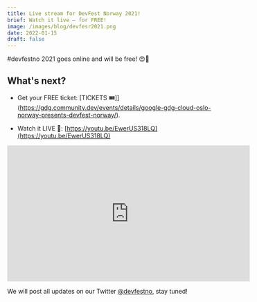 ```yaml
---
title: Live stream for DevFest Norway 2021!
brief: Watch it live – for FREE!
image: /images/blog/devfesr2021.png
date: 2022-01-15
draft: false
---
```


#devfestno 2021 goes online and will be free! 😍👏


## What's next?

- Get your FREE ticket: [TICKETS 🎟]](https://gdg.community.dev/events/details/google-gdg-cloud-oslo-norway-presents-devfest-norway/).

- Watch it LIVE 🔴: [https://youtu.be/EwerUS318LQ](https://youtu.be/EwerUS318LQ)

<iframe width="560" height="315" src="https://www.youtube.com/embed/EwerUS318LQ" title="YouTube video player" frameborder="0" allow="accelerometer; autoplay; clipboard-write; encrypted-media; gyroscope; picture-in-picture" allowfullscreen></iframe>

We will post all updates on our Twitter [@devfestno](https://twitter.com/devfestno/), stay tuned!
